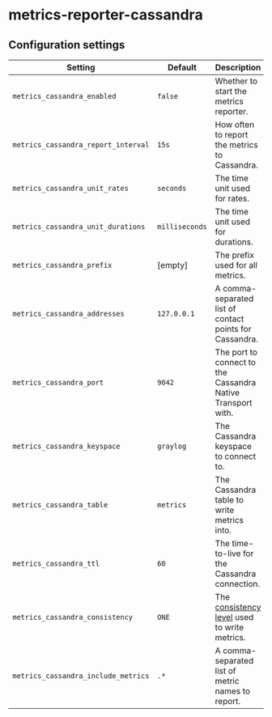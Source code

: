# metrics-reporter-cassandra

## Configuration settings

| Setting                             | Default        | Description                                                 |
| ----------------------------------- | -------------- | ----------------------------------------------------------- |
| `metrics_cassandra_enabled`         | `false`        | Whether to start the metrics reporter.                      |
| `metrics_cassandra_report_interval` | `15s`          | How often to report the metrics to Cassandra.               |
| `metrics_cassandra_unit_rates`      | `seconds`      | The time unit used for rates.                               |
| `metrics_cassandra_unit_durations`  | `milliseconds` | The time unit used for durations.                           |
| `metrics_cassandra_prefix`          | [empty]        | The prefix used for all metrics.                            |
| `metrics_cassandra_addresses`       | `127.0.0.1`    | A comma-separated list of contact points for Cassandra.     |
| `metrics_cassandra_port`            | `9042`         | The port to connect to the Cassandra Native Transport with. |
| `metrics_cassandra_keyspace`        | `graylog`      | The Cassandra keyspace to connect to.                       |
| `metrics_cassandra_table`           | `metrics`      | The Cassandra table to write metrics into.                  |
| `metrics_cassandra_ttl`             | `60`           | The time-to-live for the Cassandra connection.              |
| `metrics_cassandra_consistency`     | `ONE`          | The [consistency level][1] used to write metrics.           |
| `metrics_cassandra_include_metrics` | `.*`           | A comma-separated list of metric names to report.           |

[1]: https://docs.datastax.com/en/cassandra/3.x/cassandra/dml/dmlConfigConsistency.html